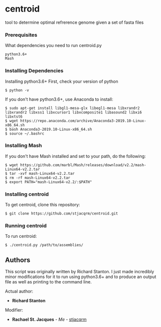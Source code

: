 # centroid
tool to determine optimal refrerence genome given a set of fasta files

### Prerequisites

What dependencies you need to run centroid.py

```
python3.6+
Mash
```

### Installing Dependencies

Installing python3.6+
First, check your version of python

```
$ python -v
```

If you don't have python3.6+, use Anaconda to install:

```
$ sudo apt-get install libgl1-mesa-glx libegl1-mesa libxrandr2 libxrandr2 libxss1 libxcursor1 libxcomposite1 libasound2 libxi6 libxtst6
$ wget https://repo.anaconda.com/archive/Anaconda3-2019.10-Linux-x86_64.sh
$ bash Anaconda3-2019.10-Linux-x86_64.sh
$ source ~/.bashrc
```

### Installing Mash

If you don't have Mash installed and set to your path, do the following:

```
$ wget https://github.com/marbl/Mash/releases/download/v2.2/mash-Linux64-v2.2.tar
$ tar -xvf mash-Linux64-v2.2.tar
$ rm -rf mash-Linux64-v2.2.tar
$ export PATH="mash-Linux64-v2.2/:$PATH"
```

### Installing centroid

To get centroid, clone this repository:

```
$ git clone https://github.com/stjacqrm/centroid.git
```

### Running centroid

To run centroid:

```
$ ./centroid.py /path/to/assemblies/
```


## Authors

This script was originally written by Richard Stanton. I just made incredibly minor modifications for it to run using python3.6+ and to produce an output file as well as printing to the command line.


Actual author:
* **Richard Stanton** 

Modifier:
* **Rachael St. Jacques** - *Me* - [stjacqrm](https://github.com/stjacqrm)
